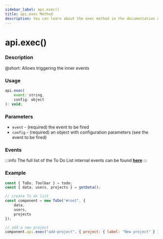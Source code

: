 ```yaml
---
sidebar_label: api.exec()
title: api.exec Method
description: You can learn about the exec method in the documentation of the DHTMLX JavaScript To Do List library. Browse developer guides and API reference, try out code examples and live demos, and download a free 30-day evaluation version of DHTMLX To Do List.
---
```


# api.exec()

### Description

@short: Allows triggering the inner events

### Usage

~~~js
api.exec(
    event: string,
    config: object
): void;
~~~

### Parameters

- `event` - (required) the event to be fired
- `config` - (required) an object with configuration parameters (see the event to be fired)

### Events

:::info
The full list of the To Do List internal events can be found [**here**](api/overview/events_overview.md)
:::

### Example

~~~js {12}
const { ToDo, Toolbar } = todo;
const { data, users, projects } = getData();

// create To do list
const component = new ToDo("#root", {
    data,
    users,
	projects
});

// add a new project
component.api.exec("add-project", { project: { label: "New project" } });
~~~